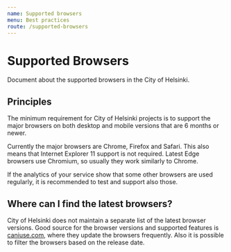 ```yaml
---
name: Supported browsers
menu: Best practices
route: /supported-browsers
---
```


# Supported Browsers

Document about the supported browsers in the City of Helsinki.

Principles
----------------

The minimum requirement for City of Helsinki projects is to support the major browsers on both desktop and mobile versions that are 6 months or newer. 

Currently the major browsers are Chrome, Firefox and Safari. This also means that Internet Explorer 11 support is not required. Latest Edge browsers use Chromium, so usually they work similarly to Chrome.

If the analytics of your service show that some other browsers are used regularly, it is recommended to test and support also those.

Where can I find the latest browsers?
-------------------------------------

City of Helsinki does not maintain a separate list of the latest browser versions. Good source for the browser versions and supported features is [caniuse.com](https://caniuse.com), where they update the browsers frequently. Also it is possible to filter the browsers based on the release date. 